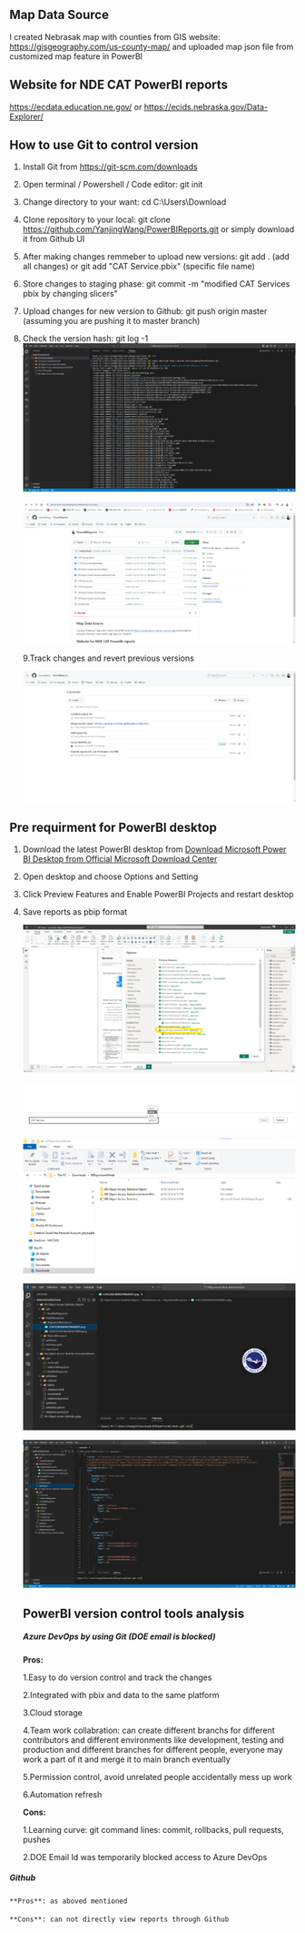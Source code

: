 ## Map Data Source

I created Nebrasak map with counties from GIS website: https://gisgeography.com/us-county-map/ and uploaded map json file from customized map feature in PowerBI

## **Website for NDE CAT PowerBI reports**

https://ecdata.education.ne.gov/ or https://ecids.nebraska.gov/Data-Explorer/

## **How to use Git to control version**

1. Install Git from https://git-scm.com/downloads
2. Open terminal / Powershell / Code editor: git init
3. Change directory to your want: cd C:\Users\Download
4. Clone repository to your local: git clone https://github.com/YanjingWang/PowerBIReports.git or simply download it from Github UI
5. After making changes remmeber to upload new versions: git add . (add all changes) or git add "CAT Service.pbix" (specific file name)
6. Store changes to staging phase: git commit -m "modified CAT Services pbix by changing slicers"
7. Upload changes for new version to Github: git push origin master (assuming you are pushing it to master branch)
8. Check the version hash: git log -1
   [![1713562557505](image/README/1713562557505.png)
   ]()

   ![1713563148188](image/README/1713563148188.png)

   9.Track changes and revert previous versions

   ![1713563190181](image/README/1713563190181.png)

## Pre requirment for PowerBI desktop

1. Download the latest PowerBI desktop from [Download Microsoft Power BI Desktop from Official Microsoft Download Center](https://www.microsoft.com/en-us/download/details.aspx?id=58494?id=58494)
2. Open desktop and choose Options and Setting
3. Click Preview Features and Enable PowerBI Projects and restart desktop
4. Save reports as pbip format

   ![1713562932822](image/README/1713562932822.png)

   ![1713564115901](image/README/1713564115901.png)

   ![1713563003074](image/README/1713563003074.png)

   ![1713563048826](image/README/1713563048826.png)

   ![1713563080135](image/README/1713563080135.png)

   ## **PowerBI version control tools analysis**

   ##### **Azure DevOps by using Git (DOE email is blocked)**

   **Pros:**

   1.Easy to do version control and track the changes

   2.Integrated with pbix and data to the same platform

   3.Cloud storage

   4.Team work collabration: can create different branchs for different contributors and different environments like development, testing and production and different branches for different people, everyone may work a part of it and merge it to main branch eventually

   5.Permission control, avoid unrelated people accidentally mess up work

   6.Automation refresh

   **Cons:**

   1.Learning curve: git command lines: commit, rollbacks, pull requests, pushes

   2.DOE Email Id was temporarily blocked access to Azure DevOps

#####    Github

    **Pros**: as aboved mentioned

    **Cons**: can not directly view reports through Github
